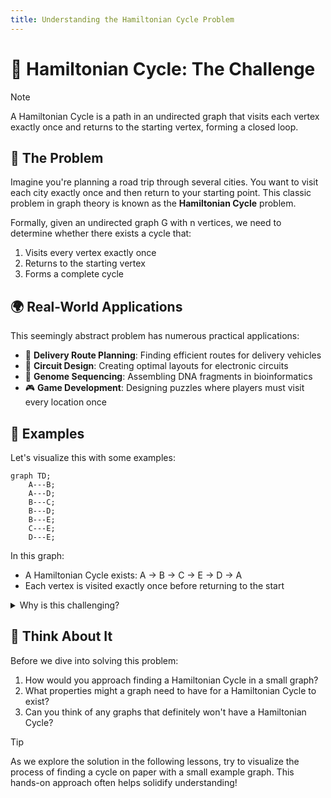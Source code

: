 ```yaml
---
title: Understanding the Hamiltonian Cycle Problem
---
```


# 🔄 Hamiltonian Cycle: The Challenge

> [!NOTE]
> A Hamiltonian Cycle is a path in an undirected graph that visits each vertex exactly once and returns to the starting vertex, forming a closed loop.

## 🧩 The Problem

Imagine you're planning a road trip through several cities. You want to visit each city exactly once and then return to your starting point. This classic problem in graph theory is known as the **Hamiltonian Cycle** problem.

Formally, given an undirected graph G with n vertices, we need to determine whether there exists a cycle that:
1. Visits every vertex exactly once
2. Returns to the starting vertex
3. Forms a complete cycle

## 🌍 Real-World Applications

This seemingly abstract problem has numerous practical applications:

- 🚚 **Delivery Route Planning**: Finding efficient routes for delivery vehicles
- 🔌 **Circuit Design**: Creating optimal layouts for electronic circuits
- 🧬 **Genome Sequencing**: Assembling DNA fragments in bioinformatics
- 🎮 **Game Development**: Designing puzzles where players must visit every location once

## 🎯 Examples

Let's visualize this with some examples:

```mermaid
graph TD;
    A---B;
    A---D;
    B---C;
    B---D;
    B---E;
    C---E;
    D---E;
```

In this graph:
- A Hamiltonian Cycle exists: A → B → C → E → D → A
- Each vertex is visited exactly once before returning to the start

<details>
<summary>Why is this challenging?</summary>

The Hamiltonian Cycle problem is computationally intensive because:

- As the number of vertices increases, the number of potential paths grows factorially
- It's an NP-complete problem, meaning no known polynomial-time solution exists
- We must systematically explore different paths to find a valid cycle

This makes it both theoretically fascinating and practically challenging!
</details>

## 🤔 Think About It

Before we dive into solving this problem:

1. How would you approach finding a Hamiltonian Cycle in a small graph?
2. What properties might a graph need to have for a Hamiltonian Cycle to exist?
3. Can you think of any graphs that definitely won't have a Hamiltonian Cycle?

> [!TIP]
> As we explore the solution in the following lessons, try to visualize the process of finding a cycle on paper with a small example graph. This hands-on approach often helps solidify understanding! 